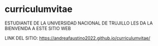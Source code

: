# curriculumvitae

ESTUDIANTE DE LA UNIVERSIDAD NACIONAL DE TRUJILLO LES DA LA BIENVENIDA A ESTE SITIO WEB

LINK DEL SITIO: https://andreafaustino2022.github.io/curriculumvitae/
